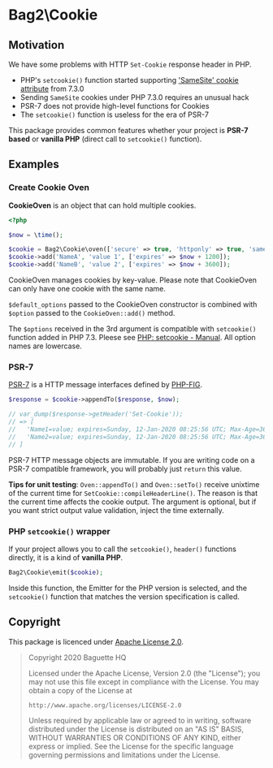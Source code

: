 # Bag2\Cookie

## Motivation

We have some problems with HTTP `Set-Cookie` response header in PHP.

 * PHP's `setcookie()` function started supporting ['SameSite' cookie attribute](https://caniuse.com/#feat=same-site-cookie-attribute) from 7.3.0
 * Sending `SameSite` cookies under PHP 7.3.0 requires an unusual hack
 * PSR-7 does not provide high-level functions for Cookies
 * The `setcookie()` function is useless for the era of PSR-7

This package provides common features whether your project is **PSR-7 based** or **vanilla PHP** (direct call to `setcookie()` function).

## Examples

### Create Cookie Oven

**CookieOven** is an object that can hold multiple cookies.

```php
<?php

$now = \time();

$cookie = Bag2\Cookie\oven(['secure' => true, 'httponly' => true, 'samesite' => 'Strict']);
$cookie->add('NameA', 'value 1', ['expires' => $now + 1200]);
$cookie->add('NameB', 'value 2', ['expires' => $now + 3600]);
```

CookieOven manages cookies by key-value. Please note that CookieOven can only have one cookie with the same name.

`$default_options` passed to the CookieOven constructor is combined with `$option` passed to the `CookieOven::add()` method.

The `$options` received in the 3rd argument is compatible with `setcookie()` function added in PHP 7.3.  Pleese see [PHP: setcookie - Manual](https://www.php.net/setcookie).  All option names are lowercase.


### PSR-7

[PSR-7](https://www.php-fig.org/psr/psr-7/) is a HTTP message interfaces defined by [PHP-FIG](https://www.php-fig.org/).

```php
$response = $cookie->appendTo($response, $now);

// var_dump($response->getHeader('Set-Cookie'));
// => [
//   'Name1=value; expires=Sunday, 12-Jan-2020 08:25:56 UTC; Max-Age=3600',
//   'Name2=value; expires=Sunday, 12-Jan-2020 08:25:56 UTC; Max-Age=3600',
// ]
```

PSR-7 HTTP message objects are immutable.  If you are writing code on a PSR-7 compatible framework, you will probably just `return` this value.

**Tips for unit testing**: `Oven::appendTo()` and `Oven::setTo()` receive unixtime of the current time for `SetCookie::compileHeaderLine()`.  The reason is that the current time affects the cookie output.  The argument is optional, but if you want strict output value validation, inject the time externally.

### PHP `setcookie()` wrapper

If your project allows you to call the `setcookie()`, `header()` functions directly, it is a kind of **vanilla PHP**.

```php
Bag2\Cookie\emit($cookie);
```

Inside this function, the Emitter for the PHP version is selected, and the `setcookie()` function that matches the version specification is called.

## Copyright

This package is licenced under [Apache License 2.0][Apache-2.0].

> Copyright 2020 Baguette HQ
>
> Licensed under the Apache License, Version 2.0 (the "License");
> you may not use this file except in compliance with the License.
> You may obtain a copy of the License at
>
>     http://www.apache.org/licenses/LICENSE-2.0
>
> Unless required by applicable law or agreed to in writing, software
> distributed under the License is distributed on an "AS IS" BASIS,
> WITHOUT WARRANTIES OR CONDITIONS OF ANY KIND, either express or implied.
> See the License for the specific language governing permissions and
> limitations under the License.

[Apache-2.0]: https://www.apache.org/licenses/LICENSE-2.0
